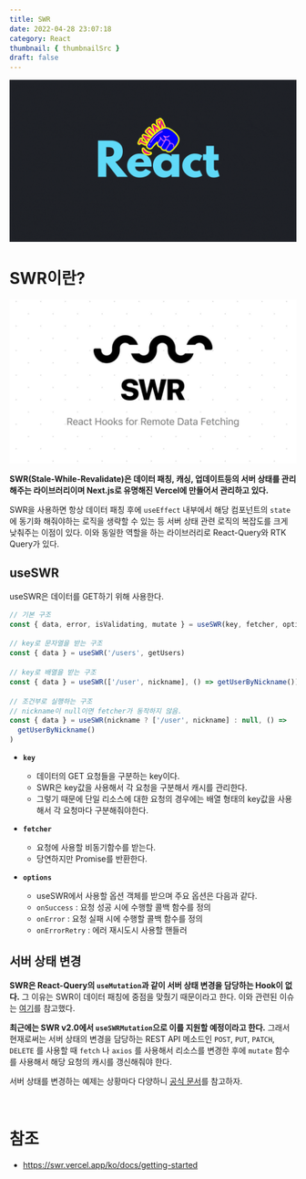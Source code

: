 ```yaml
---
title: SWR
date: 2022-04-28 23:07:18
category: React
thumbnail: { thumbnailSrc }
draft: false
---
```


![](./images/thumbNails/React.gif)

# SWR이란?

![그림1. SWR 로고](./images/react-swr-01.jpeg)

**SWR(Stale-While-Revalidate)은 데이터 패칭, 캐싱, 업데이트등의 서버 상태를 관리해주는 라이브러리이며 Next.js로 유명해진 Vercel에 만들어서 관리하고 있다.**

SWR을 사용하면 항상 데이터 패칭 후에 `useEffect` 내부에서 해당 컴포넌트의 `state` 에 동기화 해줘야하는 로직을 생략할 수 있는 등 서버 상태 관련 로직의 복잡도를 크게 낮춰주는 이점이 있다. 이와 동일한 역할을 하는 라이브러리로 React-Query와 RTK Query가 있다.

## useSWR

useSWR은 데이터를 GET하기 위해 사용한다.

```js
// 기본 구조
const { data, error, isValidating, mutate } = useSWR(key, fetcher, options)

// key로 문자열을 받는 구조
const { data } = useSWR('/users', getUsers)

// key로 배열을 받는 구조
const { data } = useSWR(['/user', nickname], () => getUserByNickname())

// 조건부로 실행하는 구조
// nickname이 null이면 fetcher가 동작하지 않음.
const { data } = useSWR(nickname ? ['/user', nickname] : null, () =>
  getUserByNickname()
)
```

- **`key`**

  - 데이터의 GET 요청들을 구분하는 key이다.
  - SWR은 key값을 사용해서 각 요청을 구분해서 캐시를 관리한다.
  - 그렇기 때문에 단일 리소스에 대한 요청의 경우에는 배열 형태의 key값을 사용해서 각 요청마다 구분해줘야한다.

- **`fetcher`**

  - 요청에 사용할 비동기함수를 받는다.
  - 당연하지만 Promise를 반환한다.

- **`options`**
  - useSWR에서 사용할 옵션 객체를 받으며 주요 옵션은 다음과 같다.
  - `onSuccess` : 요청 성공 시에 수행할 콜백 함수를 정의
  - `onError` : 요청 실패 시에 수행할 콜백 함수를 정의
  - `onErrorRetry` : 에러 재시도시 사용할 핸들러

## 서버 상태 변경

**SWR은 React-Query의 `useMutation`과 같이 서버 상태 변경을 담당하는 Hook이 없다.** 그 이유는 SWR이 데이터 패칭에 중점을 맞췄기 때문이라고 한다. 이와 관련된 이슈는 [여기](https://github.com/vercel/swr/issues/93)를 참고했다.

**최근에는 SWR v2.0에서 `useSWRMutation`으로 이를 지원할 예정이라고 한다.** 그래서 현재로써는 서버 상태의 변경을 담당하는 REST API 메소드인 `POST`, `PUT`, `PATCH`, `DELETE` 를 사용할 때 `fetch` 나 `axios` 를 사용해서 리소스를 변경한 후에 `mutate` 함수를 사용해서 해당 요청의 캐시를 갱신해줘야 한다.

서버 상태를 변경하는 예제는 상황마다 다양하니 [공식 문서](https://swr.vercel.app/ko/docs/mutation)를 참고하자.

<br>

# 참조

- https://swr.vercel.app/ko/docs/getting-started

<br>
